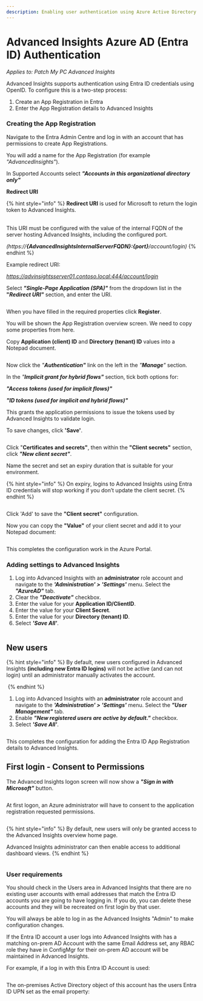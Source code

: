 ```yaml
---
description: Enabling user authentication using Azure Active Directory
---
```


# Advanced Insights Azure AD (Entra ID) Authentication

_Applies to: Patch My PC Advanced Insights_

Advanced Insights supports authentication using Entra ID credentials using OpenID. To configure this is a two-step process:

1. Create an App Registration in Entra
2. Enter the App Registration details to Advanced Insights

### Creating the App Registration <a href="#creating-the-app-registration" id="creating-the-app-registration"></a>

Navigate to the Entra Admin Centre and log in with an account that has permissions to create App Registrations.

You will add a name for the App Registration (for example _"AdvancedInsights"_).

In Supported Accounts select _**"Accounts in this organizational directory only"**_

**Redirect URI**

{% hint style="info" %}
**Redirect URI** is used for Microsoft to return the login token to Advanced Insights.

\
This URI must be configured with the value of the internal FQDN of the server hosting Advanced Insights, including the configured port.

_(https://**{AdvancedInsightsInternalServerFQDN}:{port}**/account/login)_
{% endhint %}

Example redirect URI:

_https://advinsightsserver01.contoso.local:444/account/login_

Select _**"Single-Page Application (SPA)"**_ from the dropdown list in the **"**_**Redirect URI"**_ section, and enter the URI.

<figure><img src="../.gitbook/assets/app-reg (3).png" alt=""><figcaption></figcaption></figure>

When you have filled in the required properties click **Register**.

You will be shown the App Registration overview screen. We need to copy some properties from here.

Copy **Application (client) ID** and **Directory (tenant) ID** values into a Notepad document.

<figure><img src="../.gitbook/assets/app-reg2 (1).png" alt=""><figcaption></figcaption></figure>

Now click the _"**Authentication"**_ link on the left in the _"**Manage**"_ section.

In the _"**Implicit grant for hybrid flows"**_ section, tick both options for:&#x20;

_**"Access tokens (used for implicit flows)"**_&#x20;

_**"ID tokens (used for implicit and hybrid flows)"**_&#x20;

This grants the application permissions to issue the tokens used by Advanced Insights to validate login.&#x20;

To save changes, click **'Save'**.

<figure><img src="../.gitbook/assets/app-reg3 (1).png" alt=""><figcaption></figcaption></figure>

Click "**Certificates and secrets"**, then within the **"Client secrets"** section, click _**"New client secret"**_.

Name the secret and set an expiry duration that is suitable for your environment.&#x20;

{% hint style="info" %}
On expiry, logins to Advanced Insights using Entra ID credentials will stop working if you don’t update the client secret.
{% endhint %}

<figure><img src="../.gitbook/assets/app-reg5.png" alt=""><figcaption></figcaption></figure>

Click 'Add' to save the **"Client secret"** configuration.

Now you can copy the **"Value"** of your client secret and add it to your Notepad document:

<figure><img src="../.gitbook/assets/app-reg6.png" alt=""><figcaption></figcaption></figure>

This completes the configuration work in the Azure Portal.

### Adding settings to Advanced Insights <a href="#adding-settings-to-callisto" id="adding-settings-to-callisto"></a>

1. Log into Advanced Insights with an **administrator** role account and navigate to the _**'Administration' > 'Settings'**_ menu. Select the _**"AzureAD"**_ tab.
2. Clear the _**"Deactivate"**_ checkbox.
3. Enter the value for your **Application ID/ClientID**.
4. Enter the value for your **Client Secret**.
5. Enter the value for your **Directory (tenant) ID**.
6. Select _**'Save All'**_.

<figure><img src="../.gitbook/assets/advins1.png" alt=""><figcaption></figcaption></figure>

## **New users**

{% hint style="info" %}
By default, new users configured in Advanced Insights **(including new Entra ID logins)** will not be active (and can not login) until an administrator manually activates the account.

<img src="../.gitbook/assets/activation.png" alt="" data-size="original">
{% endhint %}

1. Log into Advanced Insights with an **administrator** role account and navigate to the _**'Administration' > 'Settings'**_ menu. Select the _**"User Management"**_ tab.
2. Enable _**"New registered users are active by default."**_ checkbox.
3. Select _**'Save All'**_.

<figure><img src="../.gitbook/assets/newusers1.png" alt=""><figcaption></figcaption></figure>

This completes the configuration for adding the Entra ID App Registration details to Advanced Insights.

## **First login - Consent to Permissions**

The Advanced Insights logon screen will now show a _**"Sign in with Microsoft"**_ button.

<figure><img src="../.gitbook/assets/advinslogin1.png" alt=""><figcaption></figcaption></figure>

At first logon, an Azure administrator will have to consent to the application registration requested permissions.

<figure><img src="../.gitbook/assets/advinslogin2.png" alt=""><figcaption></figcaption></figure>

{% hint style="info" %}
By default, new users will only be granted access to the Advanced Insights overview home page.

Advanced Insights administrator can then enable access to additional dashboard views.&#x20;
{% endhint %}

<figure><img src="../.gitbook/assets/home.png" alt=""><figcaption></figcaption></figure>

### User requirements <a href="#user-requirements" id="user-requirements"></a>

You should check in the Users area in Advanced Insights that there are no existing user accounts with email addresses that match the Entra ID accounts you are going to have logging in. If you do, you can delete these accounts and they will be recreated on first login by that user.

You will always be able to log in as the Advanced Insights "Admin" to make configuration changes.

If the Entra ID account a user logs into Advanced Insights with has a matching on-prem AD Account with the same Email Address set, any RBAC role they have in ConfigMgr for their on-prem AD account will be maintained in Advanced Insights.

For example, if a log in with this Entra ID Account is used:

<figure><img src="../.gitbook/assets/user1.png" alt=""><figcaption></figcaption></figure>

The on-premises Active Directory object of this account has the users Entra ID UPN set as the email property:

<figure><img src="../.gitbook/assets/user2.png" alt=""><figcaption></figcaption></figure>
